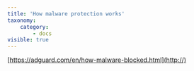 ```yaml
---
title: 'How malware protection works'
taxonomy:
    category:
        - docs
visible: true
---
```


[https://adguard.com/en/how-malware-blocked.html](http://)